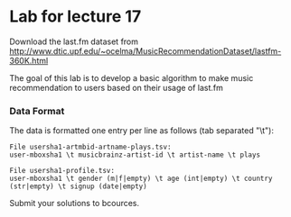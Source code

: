 # Lab for lecture 17

Download the last.fm dataset from 
http://www.dtic.upf.edu/~ocelma/MusicRecommendationDataset/lastfm-360K.html

The goal of this lab is to develop a basic algorithm to make music recommendation to users based
on their usage of last.fm

### Data Format

The data is formatted one entry per line as follows (tab separated "\t"):
```
File usersha1-artmbid-artname-plays.tsv:
user-mboxsha1 \t musicbrainz-artist-id \t artist-name \t plays

File usersha1-profile.tsv:
user-mboxsha1 \t gender (m|f|empty) \t age (int|empty) \t country (str|empty) \t signup (date|empty)
```




Submit your solutions to bcources.
